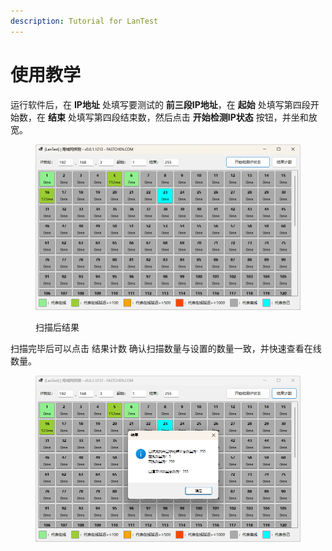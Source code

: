 ```yaml
---
description: Tutorial for LanTest
---
```


# 使用教学

运行软件后，在 **IP地址** 处填写要测试的 **前三段IP地址**，在 **起始** 处填写第四段开始数，在 **结束** 处填写第四段结束数，然后点击 **开始检测IP状态** 按钮，并坐和放宽。

<figure><img src="../../.gitbook/assets/lantest_1.png" alt=""><figcaption><p>扫描后结果</p></figcaption></figure>

扫描完毕后可以点击 结果计数 确认扫描数量与设置的数量一致，并快速查看在线数量。

<figure><img src="../../.gitbook/assets/lantest_2.png" alt=""><figcaption></figcaption></figure>
